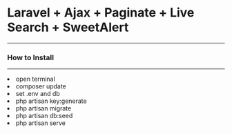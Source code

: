 <h1>Laravel + Ajax + Paginate + Live Search + SweetAlert</h1>
<hr>
<h3>How to Install</h3>
<hr>
<p>
    <li>open terminal</li>
    <li>composer update</li>
    <li>set .env and db</li>
    <li>php artisan key:generate</li>
    <li>php artisan migrate</li>
    <li>php artisan db:seed</li>
    <li>php artisan serve</li>
</p>
